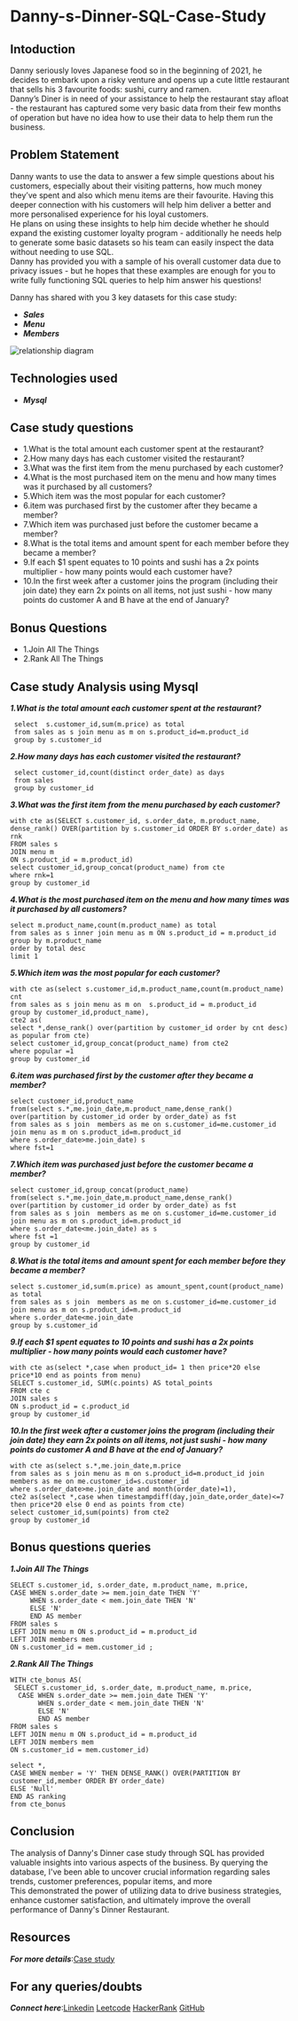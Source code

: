 # Danny-s-Dinner-SQL-Case-Study
## Intoduction

Danny seriously loves Japanese food so in the beginning of 2021, he decides to embark upon a risky venture and opens up a cute little restaurant that sells his 3 favourite foods: sushi, curry and ramen.<br>
Danny’s Diner is in need of your assistance to help the restaurant stay afloat - the restaurant has captured some very basic data from their few months of operation but have no idea how to use their data to help them run the business.

## Problem Statement

Danny wants to use the data to answer a few simple questions about his customers, especially about their visiting patterns, how much money they’ve spent and also which menu items are their favourite. Having this deeper connection with his customers will help him deliver a better and more personalised experience for his loyal customers.<br>
He plans on using these insights to help him decide whether he should expand the existing customer loyalty program - additionally he needs help to generate some basic datasets so his team can easily inspect the data without needing to use SQL.<br>
Danny has provided you with a sample of his overall customer data due to privacy issues - but he hopes that these examples are enough for you to write fully functioning SQL queries to help him answer his questions!<br>

Danny has shared with you 3 key datasets for this case study:<br>
* *__Sales__*
* *__Menu__*
* *__Members__*

![relationship diagram](https://github.com/punithyc/Danny-s-Dinner-SQL-Case-Study/assets/123263654/ad9f59b6-0943-4ee6-a765-75335522cf2f)

## Technologies used
* *__Mysql__*

## Case study questions
* 1.What is the total amount each customer spent at the restaurant?<br>
* 2.How many days has each customer visited the restaurant?<br>
* 3.What was the first item from the menu purchased by each customer?<br>
* 4.What is the most purchased item on the menu and how many times was it purchased by all customers?<br>
* 5.Which item was the most popular for each customer?<br>
* 6.item was purchased first by the customer after they became a member?<br>
* 7.Which item was purchased just before the customer became a member?<br>
* 8.What is the total items and amount spent for each member before they became a member?<br>
* 9.If each $1 spent equates to 10 points and sushi has a 2x points multiplier - how many points would each customer have?<br>
* 10.In the first week after a customer joins the program (including their join date) they earn 2x points on all items, not just sushi - how many points do customer A and B have at the end of January?<br>

## Bonus Questions
* 1.Join All The Things
* 2.Rank All The Things

## Case study Analysis using Mysql
  *__1.What is the total amount each customer spent at the restaurant?__*
  ```
   select  s.customer_id,sum(m.price) as total
   from sales as s join menu as m on s.product_id=m.product_id
   group by s.customer_id
```
  *__2.How many days has each customer visited the restaurant?__*
  ```
   select customer_id,count(distinct order_date) as days
   from sales
   group by customer_id
```
  
  *__3.What was the first item from the menu purchased by each customer?__*
  ```
with cte as(SELECT s.customer_id, s.order_date, m.product_name, 
  dense_rank() OVER(partition by s.customer_id ORDER BY s.order_date) as rnk
  FROM sales s 
  JOIN menu m 
  ON s.product_id = m.product_id)
  select customer_id,group_concat(product_name) from cte 
  where rnk=1
  group by customer_id
```
  *__4.What is the most purchased item on the menu and how many times was it purchased by all customers?__*
  ```
select m.product_name,count(m.product_name) as total
from sales as s inner join menu as m ON s.product_id = m.product_id
group by m.product_name
order by total desc
limit 1
```
  *__5.Which item was the most popular for each customer?__*
```
with cte as(select s.customer_id,m.product_name,count(m.product_name) cnt
from sales as s join menu as m on  s.product_id = m.product_id
group by customer_id,product_name),
cte2 as(
select *,dense_rank() over(partition by customer_id order by cnt desc) as popular from cte)
select customer_id,group_concat(product_name) from cte2 
where popular =1
group by customer_id
```
  *__6.item was purchased first by the customer after they became a member?__*
```
select customer_id,product_name 
from(select s.*,me.join_date,m.product_name,dense_rank() over(partition by customer_id order by order_date) as fst 
from sales as s join  members as me on s.customer_id=me.customer_id join menu as m on s.product_id=m.product_id
where s.order_date>me.join_date) s
where fst=1
```
  *__7.Which item was purchased just before the customer became a member?__*
  ```
select customer_id,group_concat(product_name)
from(select s.*,me.join_date,m.product_name,dense_rank() over(partition by customer_id order by order_date) as fst
from sales as s join  members as me on s.customer_id=me.customer_id join menu as m on s.product_id=m.product_id
where s.order_date<me.join_date) as s
 where fst =1
 group by customer_id
```
  *__8.What is the total items and amount spent for each member before they became a member?__*
  ```
select s.customer_id,sum(m.price) as amount_spent,count(product_name) as total
from sales as s join  members as me on s.customer_id=me.customer_id join menu as m on s.product_id=m.product_id
where s.order_date<me.join_date
group by s.customer_id
```

  *__9.If each $1 spent equates to 10 points and sushi has a 2x points multiplier - how many points would each customer have?__*
  ```
with cte as(select *,case when product_id= 1 then price*20 else price*10 end as points from menu)
SELECT s.customer_id, SUM(c.points) AS total_points 
FROM cte c
JOIN sales s 
ON s.product_id = c.product_id
group by customer_id
```
  *__10.In the first week after a customer joins the program (including their join date) they earn 2x points on all items, not just sushi - how many points do customer A and B have at the end of January?__*
  ```
with cte as(select s.*,me.join_date,m.price
from sales as s join menu as m on s.product_id=m.product_id join members as me on me.customer_id=s.customer_id
where s.order_date>me.join_date and month(order_date)=1),
cte2 as(select *,case when timestampdiff(day,join_date,order_date)<=7 then price*20 else 0 end as points from cte)
select customer_id,sum(points) from cte2
group by customer_id
```
## Bonus questions queries
*__1.Join All The Things__*
```
SELECT s.customer_id, s.order_date, m.product_name, m.price, 
CASE WHEN s.order_date >= mem.join_date THEN 'Y'
     WHEN s.order_date < mem.join_date THEN 'N'  
     ELSE 'N' 
     END AS member 
FROM sales s 
LEFT JOIN menu m ON s.product_id = m.product_id 
LEFT JOIN members mem 
ON s.customer_id = mem.customer_id ;
```

*__2.Rank All The Things__*
```
WITH cte_bonus AS(
 SELECT s.customer_id, s.order_date, m.product_name, m.price, 
  CASE WHEN s.order_date >= mem.join_date THEN 'Y'
       WHEN s.order_date < mem.join_date THEN 'N'  
       ELSE 'N' 
       END AS member 
FROM sales s 
LEFT JOIN menu m ON s.product_id = m.product_id 
LEFT JOIN members mem 
ON s.customer_id = mem.customer_id) 

select *, 
CASE WHEN member = 'Y' THEN DENSE_RANK() OVER(PARTITION BY customer_id,member ORDER BY order_date)
ELSE 'Null'
END AS ranking 
from cte_bonus 
```

## Conclusion
The analysis of Danny's Dinner case study through SQL has provided valuable insights into various aspects of the business. By querying the database, I've been able to uncover crucial information regarding sales trends, customer preferences, popular items, and more<br>
This demonstrated the power of utilizing data to drive business strategies, enhance customer satisfaction, and ultimately improve the overall performance of Danny's Dinner Restaurant.

## Resources
*__For more details__*:[Case study](https://8weeksqlchallenge.com/case-study-1/)

## For any queries/doubts
*__Connect here__*:[Linkedin](https://www.linkedin.com/in/punith-yc-2240b6267/)   [Leetcode](https://leetcode.com/punithyc8688/)   [HackerRank](https://www.hackerrank.com/profile/punithyc8688)  [GitHub](https://github.com/punithyc)

